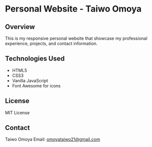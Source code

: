 # Personal Website - Taiwo Omoya

## Overview
This is my responsive personal website that showcase my professional experience, projects, and contact information.

## Technologies Used
- HTML5
- CSS3
- Vanilla JavaScript
- Font Awesome for icons

## License
MIT License

## Contact
Taiwo Omoya
Email: omoyataiwo21@gmail.com
